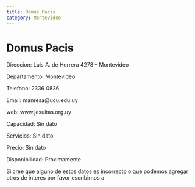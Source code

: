 ```yaml
---
title: Domus Pacis
category: Montevideo
---
```


<h1>Domus Pacis</h1>


<p> Direccion: Luis A. de Herrera 4278 – Montevideo </p>
<p>Departamento: Montevideo</p>
<p>Telefono: 2336 0836 </p>
<p>Email: manresa@ucu.edu.uy</p>
<p>web: www.jesuitas.org.uy</p>
<p>Capacidad: Sin dato</p>
<p>Servicios: Sin dato</p>
<p>Precio: Sin dato</p>
<p>Disponibilidad: Proximamente </p>


<p>Si cree que alguno de estos datos es incorrecto o que podemos agregar otros de interes por favor escribirnos a </p>
